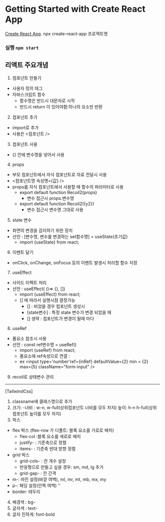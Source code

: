 # Getting Started with Create React App
[Create React App](https://github.com/facebook/create-react-app).
npx create-react-app 프로젝트명

### 실행 `npm start`

## 리액트 주요개념
1. 컴포넌트 만들기
  - 사용자 정의 태그
  - 자바스크립트 함수
    - 함수명은 반드시 대문자로 시작
    - 반드시 return 이 있어야함:하나의 요소만 반환
2. 컴포넌트 추가
  - import로 추가
  - 사용은 <컴포넌트 />
3. 컴포넌트 사용
  - {} 안에 변수명을 넣어서 사용
4. props
  + 부모 컴포넌트에서 자식 컴포넌트로 자료 전달시 사용
  + <컴포넌트명 속성명={값} />
  + props를 자식 컴포넌트에서 사용할 때 함수의 파라미터로 사용
    + export default function Recoil2(props) 
      + 변수 접근시 props.변수명 
    + export default function Recoil2({y2}) 
      + 변수 접근시 변수명 그대로 사용
5. state 변수
  + 화면의 변경을 감지하기 위한 장치
  + 선언 : [변수명, 변수를 변경하는 set함수명] = useState(초기값)
    + import {useState} from react;  

6. 이벤트 달기
  + onClick, onChange, onFocus 등의 이벤트 발생시 처리할 함수 지정   
7. useEffect
  + 사이드 이펙트 처리
  + 선언 : useEffect( ()=> {}, [])
    + import {useEffect} from react;  
    + [] 에 따라서 실행시점 결정가능
      + [] : 비었을 경우 컴포넌트 생성시
      + [state변수] : 특정 state 변수가 변경 되었을 때 
      + [] 생략 : 컴포넌트가 변경이 될때 마다
8. useRef
  + 폼요소 참조시 사용 
  + 선언 : const ref변수명 = useRef()
    + import {useRef} from react;
    + 폼요소에 ref속성으로 연결 : 
    + ex <input type='number'ref={inRef} defaultValue={2} min = {2} max={5} className="form-input" />
9. recoil로 상태변수 관리
---
[TailwindCss]
1. classname에 클래스명으로 추가
2. 크기: 
  -너비 : w-n, w-full(상위컴포넌트 너비를 모두 차지) 높이: h-n h-full(상위컴포넌트 높이를 모두 차지)
3. 박스
  + flex 박스 (flex-row 가 디폴트: 블록 요소를 가로로 배치)
    + flex-col :블록 요소를 세로로 배치
    + justify- : 기준축으로 정렬
    + items- : 기준축 반대 방향 정렬
  + grid 박스
    + grid-cols- : 칸 개수 설정
    + 반응형으로 만들고 싶을 경우: sm, md, lg 추가
    + grid-gap- : 칸 간격
  + m-: 마진 설정(바깥 여백), ml, mr, mt, mb, mx, my
  + p-: 패딩 설정(안쪽 여백) ''
  + border: 테두리
4. 배경색 : bg-
5. 글자색 : text-
6. 글자 진하게: font-bold